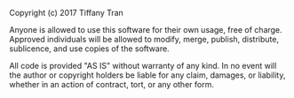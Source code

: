 Copyright (c) 2017 Tiffany Tran 

Anyone is allowed to use this software for their own usage, free of charge. Approved
individuals will be allowed to modify, merge, publish, distribute, sublicence, and
use copies of the software.

All code is provided "AS IS" without warranty of any kind. In no event will the 
author or copyright holders be liable for any claim, damages, or liability, whether
in an action of contract, tort, or any other form. 
